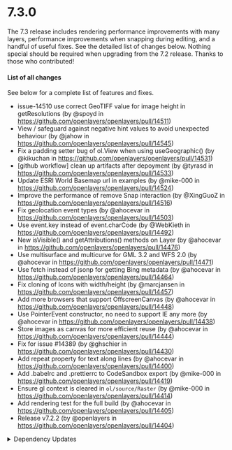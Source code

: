 # 7.3.0

The 7.3 release includes rendering performance improvements with many layers, performance improvements when snapping during editing, and a handful of useful fixes.  See the detailed list of changes below.  Nothing special should be required when upgrading from the 7.2 release.  Thanks to those who contributed!

#### List of all changes

See below for a complete list of features and fixes.

 * issue-14510 use correct GeoTIFF value for image height in getResolutions (by @spoyd in https://github.com/openlayers/openlayers/pull/14511)
 * View / safeguard against negative hint values to avoid unexpected behaviour (by @jahow in https://github.com/openlayers/openlayers/pull/14545)
 * Fix a padding setter bug of ol.View when using useGeographic() (by @kikuchan in https://github.com/openlayers/openlayers/pull/14531)
 * [github workflow] clean up artifacts after depoyment (by @tyrasd in https://github.com/openlayers/openlayers/pull/14533)
 * Update ESRI World Basemap url in examples (by @mike-000 in https://github.com/openlayers/openlayers/pull/14524)
 * Improve the performance of remove Snap interaction (by @XingGuoZ in https://github.com/openlayers/openlayers/pull/14516)
 * Fix geolocation event types (by @ahocevar in https://github.com/openlayers/openlayers/pull/14503)
 * Use event.key instead of event.charCode (by @WebKieth in https://github.com/openlayers/openlayers/pull/14492)
 * New isVisible() and getAttributions() methods on Layer (by @ahocevar in https://github.com/openlayers/openlayers/pull/14476)
 * Use multisurface and multicurve for GML 3.2 and WFS 2.0 (by @ahocevar in https://github.com/openlayers/openlayers/pull/14471)
 * Use fetch instead of jsonp for getting Bing metadata (by @ahocevar in https://github.com/openlayers/openlayers/pull/14464)
 * Fix cloning of Icons with width/height (by @marcjansen in https://github.com/openlayers/openlayers/pull/14457)
 * Add more browsers that support OffscreenCanvas (by @ahocevar in https://github.com/openlayers/openlayers/pull/14448)
 * Use PointerEvent constructor, no need to support IE any more (by @ahocevar in https://github.com/openlayers/openlayers/pull/14438)
 * Store images as canvas for more efficient reuse (by @ahocevar in https://github.com/openlayers/openlayers/pull/14444)
 * Fix for issue  #14389 (by @ghschier in https://github.com/openlayers/openlayers/pull/14430)
 * Add repeat property for text along lines (by @ahocevar in https://github.com/openlayers/openlayers/pull/14400)
 * Add .babelrc and .prettierrc to CodeSandbox export (by @mike-000 in https://github.com/openlayers/openlayers/pull/14419)
 * Ensure gl context is cleared in `ol/source/Raster` (by @mike-000 in https://github.com/openlayers/openlayers/pull/14414)
 * Add rendering test for the full build (by @ahocevar in https://github.com/openlayers/openlayers/pull/14405)
 * Release v7.2.2 (by @openlayers in https://github.com/openlayers/openlayers/pull/14404)


<details>
  <summary>Dependency Updates</summary>

 * Bump dns-packet from 5.3.1 to 5.4.0 (by @openlayers in https://github.com/openlayers/openlayers/pull/14547)
 * Bump ol-mapbox-style from 9.6.0 to 9.7.0 (by @openlayers in https://github.com/openlayers/openlayers/pull/14539)
 * Bump yargs from 17.7.0 to 17.7.1 (by @openlayers in https://github.com/openlayers/openlayers/pull/14538)
 * Bump puppeteer from 19.7.1 to 19.7.2 (by @openlayers in https://github.com/openlayers/openlayers/pull/14537)
 * Bump @metalsmith/markdown from 1.9.0 to 1.9.1 (by @openlayers in https://github.com/openlayers/openlayers/pull/14536)
 * Bump eslint from 8.34.0 to 8.35.0 (by @openlayers in https://github.com/openlayers/openlayers/pull/14535)
 * Bump puppeteer from 19.7.0 to 19.7.1 (by @openlayers in https://github.com/openlayers/openlayers/pull/14522)
 * Bump ol-mapbox-style from 9.5.0 to 9.6.0 (by @openlayers in https://github.com/openlayers/openlayers/pull/14523)
 * Bump jsdoc-plugin-typescript from 2.2.0 to 2.2.1 (by @openlayers in https://github.com/openlayers/openlayers/pull/14521)
 * Bump jsdoc from 4.0.0 to 4.0.2 (by @openlayers in https://github.com/openlayers/openlayers/pull/14520)
 * Bump yargs from 17.6.2 to 17.7.0 (by @openlayers in https://github.com/openlayers/openlayers/pull/14519)
 * Bump pngjs from 6.0.0 to 7.0.0 (by @openlayers in https://github.com/openlayers/openlayers/pull/14518)
 * Bump puppeteer from 19.6.3 to 19.7.0 (by @openlayers in https://github.com/openlayers/openlayers/pull/14504)
 * Bump eslint from 8.33.0 to 8.34.0 (by @openlayers in https://github.com/openlayers/openlayers/pull/14505)
 * Bump @metalsmith/in-place from 4.5.0 to 4.6.0 (by @openlayers in https://github.com/openlayers/openlayers/pull/14486)
 * Bump typescript from 4.9.4 to 4.9.5 (by @openlayers in https://github.com/openlayers/openlayers/pull/14487)
 * Bump puppeteer from 19.6.2 to 19.6.3 (by @openlayers in https://github.com/openlayers/openlayers/pull/14488)
 * Bump @metalsmith/markdown from 1.8.0 to 1.9.0 (by @openlayers in https://github.com/openlayers/openlayers/pull/14489)
 * Bump ua-parser-js from 0.7.31 to 0.7.33 (by @openlayers in https://github.com/openlayers/openlayers/pull/14461)
 * Bump ol-mapbox-style from 9.4.0 to 9.5.0 (by @openlayers in https://github.com/openlayers/openlayers/pull/14468)
 * Bump eslint from 8.32.0 to 8.33.0 (by @openlayers in https://github.com/openlayers/openlayers/pull/14469)
 * Bump puppeteer from 19.5.2 to 19.6.2 (by @openlayers in https://github.com/openlayers/openlayers/pull/14470)
 * Bump @rollup/plugin-commonjs from 24.0.0 to 24.0.1 (by @openlayers in https://github.com/openlayers/openlayers/pull/14452)
 * Bump @octokit/rest from 19.0.5 to 19.0.7 (by @openlayers in https://github.com/openlayers/openlayers/pull/14451)
 * Bump clean-css-cli from 5.6.1 to 5.6.2 (by @openlayers in https://github.com/openlayers/openlayers/pull/14450)
 * Bump proj4 from 2.8.0 to 2.8.1 (by @openlayers in https://github.com/openlayers/openlayers/pull/14440)
 * Bump marked from 4.2.5 to 4.2.12 (by @openlayers in https://github.com/openlayers/openlayers/pull/14439)
 * Bump eslint from 8.31.0 to 8.32.0 (by @openlayers in https://github.com/openlayers/openlayers/pull/14441)
 * Bump puppeteer from 19.4.1 to 19.5.2 (by @openlayers in https://github.com/openlayers/openlayers/pull/14442)
 * Bump ol-mapbox-style from 9.3.0 to 9.4.0 (by @openlayers in https://github.com/openlayers/openlayers/pull/14429)
 * Bump json5 from 1.0.1 to 1.0.2 (by @openlayers in https://github.com/openlayers/openlayers/pull/14428)
 * Bump marked from 4.2.4 to 4.2.5 (by @openlayers in https://github.com/openlayers/openlayers/pull/14413)
 * Bump ol-mapbox-style from 9.2.4 to 9.3.0 (by @openlayers in https://github.com/openlayers/openlayers/pull/14412)
 * Bump jquery from 3.6.2 to 3.6.3 (by @openlayers in https://github.com/openlayers/openlayers/pull/14411)
 * Bump eslint from 8.30.0 to 8.31.0 (by @openlayers in https://github.com/openlayers/openlayers/pull/14424)


</details>

